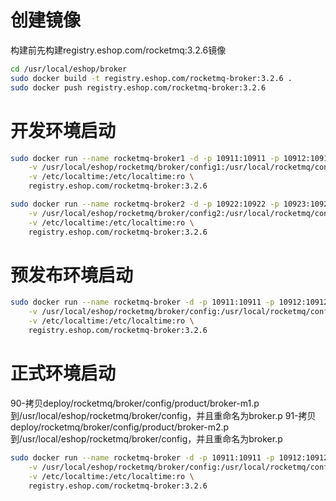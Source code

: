 创建镜像
======
构建前先构建registry.eshop.com/rocketmq:3.2.6镜像
```bash
cd /usr/local/eshop/broker
sudo docker build -t registry.eshop.com/rocketmq-broker:3.2.6 .
sudo docker push registry.eshop.com/rocketmq-broker:3.2.6
``` 

开发环境启动
======
```bash
sudo docker run --name rocketmq-broker1 -d -p 10911:10911 -p 10912:10912 \
    -v /usr/local/eshop/rocketmq/broker/config1:/usr/local/rocketmq/config \
    -v /etc/localtime:/etc/localtime:ro \
    registry.eshop.com/rocketmq-broker:3.2.6

sudo docker run --name rocketmq-broker2 -d -p 10922:10922 -p 10923:10923 \
    -v /usr/local/eshop/rocketmq/broker/config2:/usr/local/rocketmq/config \
    -v /etc/localtime:/etc/localtime:ro \
    registry.eshop.com/rocketmq-broker:3.2.6
``` 

预发布环境启动
======
```bash
sudo docker run --name rocketmq-broker -d -p 10911:10911 -p 10912:10912 \
    -v /usr/local/eshop/rocketmq/broker/config:/usr/local/rocketmq/config \
    -v /etc/localtime:/etc/localtime:ro \
    registry.eshop.com/rocketmq-broker:3.2.6
``` 


正式环境启动
======
90-拷贝deploy/rocketmq/broker/config/product/broker-m1.p到/usr/local/eshop/rocketmq/broker/config，并且重命名为broker.p
91-拷贝deploy/rocketmq/broker/config/product/broker-m2.p到/usr/local/eshop/rocketmq/broker/config，并且重命名为broker.p
```bash
sudo docker run --name rocketmq-broker -d -p 10911:10911 -p 10912:10912 \
    -v /usr/local/eshop/rocketmq/broker/config:/usr/local/rocketmq/config \
    -v /etc/localtime:/etc/localtime:ro \
    registry.eshop.com/rocketmq-broker:3.2.6
``` 